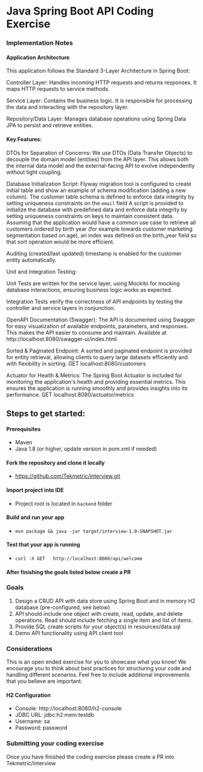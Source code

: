 # Java Spring Boot API Coding Exercise


### Implementation Notes
#### Application Architecture
This application follows the Standard 3-Layer Architecture in Spring Boot:

Controller Layer: Handles incoming HTTP requests and returns responses. It maps HTTP requests to service methods.

Service Layer: Contains the business logic. It is responsible for processing the data and interacting with the repository layer.

Repository/Data Layer: Manages database operations using Spring Data JPA to persist and retrieve entities.

#### Key Features:
DTOs for Separation of Concerns: We use DTOs (Data Transfer Objects) to decouple the domain model (entities) from the API layer. This allows both the internal data model and the external-facing API to evolve independently without tight coupling.

Database Initialization Script: Flyway migration tool is configured to create initial table and show an example of schema modification (adding a new column).
The customer table schema is defined to enforce data integrity by setting uniqueness constraints on the `email` field
A script is provided to initialize the database with predefined data and enforce data integrity by setting uniqueness constraints on keys to maintain consistent data.
Assuming that the application would have a common use case to retrieve all customers ordered by birth year (for example towards customer marketing segmentation based on age), an index was defined on the birth_year field
so that sort operation would be more efficient.

Auditing (created/last updated) timestamp is enabled for the customer entity automatically.

Unit and Integration Testing:

Unit Tests are written for the service layer, using Mockito for mocking database interactions, ensuring business logic works as expected.

Integration Tests verify the correctness of API endpoints by testing the controller and service layers in conjunction.

OpenAPI Documentation (Swagger): The API is documented using Swagger for easy visualization of available endpoints, parameters, and responses. This makes the API easier to consume and maintain.
Available at http://localhost:8080/swagger-ui/index.html

Sorted & Paginated Endpoint: A sorted and paginated endpoint is provided for entity retrieval, allowing clients to query large datasets efficiently and with flexibility in sorting.
GET localhost:8080/customers

Actuator for Health & Metrics: The Spring Boot Actuator is included for monitoring the application's health and providing essential metrics. This ensures the application is running smoothly and provides insights into its performance.
GET localhost:8080/actuator/metrics

## Steps to get started:

#### Prerequisites
- Maven
- Java 1.8 (or higher, update version in pom.xml if needed)

#### Fork the repository and clone it locally
- https://github.com/Tekmetric/interview.git

#### Import project into IDE
- Project root is located in `backend` folder

#### Build and run your app
- `mvn package && java -jar target/interview-1.0-SNAPSHOT.jar`

#### Test that your app is running
- `curl -X GET   http://localhost:8080/api/welcome`

#### After finishing the goals listed below create a PR

### Goals
1. Design a CRUD API with data store using Spring Boot and in memory H2 database (pre-configured, see below)
2. API should include one object with create, read, update, and delete operations. Read should include fetching a single item and list of items.
3. Provide SQL create scripts for your object(s) in resources/data.sql
4. Demo API functionality using API client tool

### Considerations
This is an open ended exercise for you to showcase what you know! We encourage you to think about best practices for structuring your code and handling different scenarios. Feel free to include additional improvements that you believe are important.

#### H2 Configuration
- Console: http://localhost:8080/h2-console 
- JDBC URL: jdbc:h2:mem:testdb
- Username: sa
- Password: password

### Submitting your coding exercise
Once you have finished the coding exercise please create a PR into Tekmetric/interview
